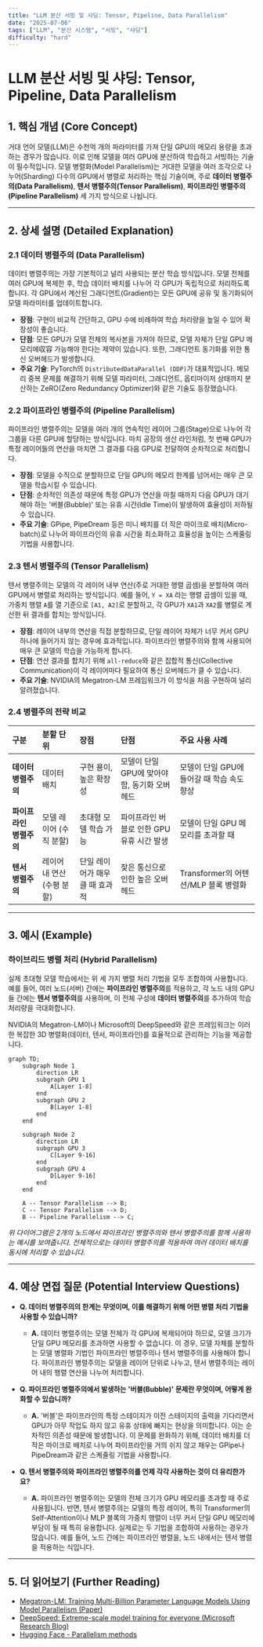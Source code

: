 ```yaml
---
title: "LLM 분산 서빙 및 샤딩: Tensor, Pipeline, Data Parallelism"
date: "2025-07-06"
tags: ["LLM", "분산 시스템", "서빙", "샤딩"]
difficulty: "hard"
---
```


# LLM 분산 서빙 및 샤딩: Tensor, Pipeline, Data Parallelism

## 1. 핵심 개념 (Core Concept)

거대 언어 모델(LLM)은 수천억 개의 파라미터를 가져 단일 GPU의 메모리 용량을 초과하는 경우가 많습니다. 이로 인해 모델을 여러 GPU에 분산하여 학습하고 서빙하는 기술이 필수적입니다. 모델 병렬화(Model Parallelism)는 거대한 모델을 여러 조각으로 나누어(Sharding) 다수의 GPU에서 병렬로 처리하는 핵심 기술이며, 주로 **데이터 병렬주의(Data Parallelism)**, **텐서 병렬주의(Tensor Parallelism)**, **파이프라인 병렬주의(Pipeline Parallelism)** 세 가지 방식으로 나뉩니다.

---

## 2. 상세 설명 (Detailed Explanation)

### 2.1 데이터 병렬주의 (Data Parallelism)

데이터 병렬주의는 가장 기본적이고 널리 사용되는 분산 학습 방식입니다. 모델 전체를 여러 GPU에 복제한 후, 학습 데이터 배치를 나누어 각 GPU가 독립적으로 처리하도록 합니다. 각 GPU에서 계산된 그래디언트(Gradient)는 모든 GPU에 공유 및 동기화되어 모델 파라미터를 업데이트합니다.

*   **장점**: 구현이 비교적 간단하고, GPU 수에 비례하여 학습 처리량을 높일 수 있어 확장성이 좋습니다.
*   **단점**: 모든 GPU가 모델 전체의 복사본을 가져야 하므로, 모델 자체가 단일 GPU 메모리에収容 가능해야 한다는 제약이 있습니다. 또한, 그래디언트 동기화를 위한 통신 오버헤드가 발생합니다.
*   **주요 기술**: PyTorch의 `DistributedDataParallel (DDP)`가 대표적입니다. 메모리 중복 문제를 해결하기 위해 모델 파라미터, 그래디언트, 옵티마이저 상태까지 분산하는 ZeRO(Zero Redundancy Optimizer)와 같은 기술도 등장했습니다.

### 2.2 파이프라인 병렬주의 (Pipeline Parallelism)

파이프라인 병렬주의는 모델을 여러 개의 연속적인 레이어 그룹(Stage)으로 나누어 각 그룹을 다른 GPU에 할당하는 방식입니다. 마치 공장의 생산 라인처럼, 첫 번째 GPU가 특정 레이어들의 연산을 마치면 그 결과를 다음 GPU로 전달하여 순차적으로 처리합니다.

*   **장점**: 모델을 수직으로 분할하므로 단일 GPU의 메모리 한계를 넘어서는 매우 큰 모델을 학습시킬 수 있습니다.
*   **단점**: 순차적인 의존성 때문에 특정 GPU가 연산을 마칠 때까지 다음 GPU가 대기해야 하는 '버블(Bubble)' 또는 유휴 시간(Idle Time)이 발생하여 효율성이 저하될 수 있습니다.
*   **주요 기술**: GPipe, PipeDream 등은 미니 배치를 더 작은 마이크로 배치(Micro-batch)로 나누어 파이프라인의 유휴 시간을 최소화하고 효율성을 높이는 스케줄링 기법을 사용합니다.

### 2.3 텐서 병렬주의 (Tensor Parallelism)

텐서 병렬주의는 모델의 각 레이어 내부 연산(주로 거대한 행렬 곱셈)을 분할하여 여러 GPU에서 병렬로 처리하는 방식입니다. 예를 들어, `Y = XA` 라는 행렬 곱셈이 있을 때, 가중치 행렬 `A`를 열 기준으로 `[A1, A2]`로 분할하고, 각 GPU가 `XA1`과 `XA2`를 병렬로 계산한 뒤 결과를 합치는 방식입니다.

*   **장점**: 레이어 내부의 연산을 직접 분할하므로, 단일 레이어 자체가 너무 커서 GPU 하나에 들어가지 않는 경우에 효과적입니다. 파이프라인 병렬주의와 함께 사용되어 매우 큰 모델의 학습을 가능하게 합니다.
*   **단점**: 연산 결과를 합치기 위해 `all-reduce`와 같은 집합적 통신(Collective Communication)이 각 레이어마다 필요하여 통신 오버헤드가 클 수 있습니다.
*   **주요 기술**: NVIDIA의 Megatron-LM 프레임워크가 이 방식을 처음 구현하여 널리 알려졌습니다.

### 2.4 병렬주의 전략 비교

| 구분 | 분할 단위 | 장점 | 단점 | 주요 사용 사례 |
| :--- | :--- | :--- | :--- | :--- |
| **데이터 병렬주의** | 데이터 배치 | 구현 용이, 높은 확장성 | 모델이 단일 GPU에 맞아야 함, 동기화 오버헤드 | 모델이 단일 GPU에 들어갈 때 학습 속도 향상 |
| **파이프라인 병렬주의** | 모델 레이어 (수직 분할) | 초대형 모델 학습 가능 | 파이프라인 버블로 인한 GPU 유휴 시간 발생 | 모델이 단일 GPU 메모리를 초과할 때 |
| **텐서 병렬주의** | 레이어 내 연산 (수평 분할) | 단일 레이어가 매우 클 때 효과적 | 잦은 통신으로 인한 높은 오버헤드 | Transformer의 어텐션/MLP 블록 병렬화 |

---

## 3. 예시 (Example)

### 하이브리드 병렬 처리 (Hybrid Parallelism)

실제 초대형 모델 학습에서는 위 세 가지 병렬 처리 기법을 모두 조합하여 사용합니다. 예를 들어, 여러 노드(서버) 간에는 **파이프라인 병렬주의**를 적용하고, 각 노드 내의 GPU들 간에는 **텐서 병렬주의**를 사용하며, 이 전체 구성에 **데이터 병렬주의**를 추가하여 학습 처리량을 극대화합니다.

NVIDIA의 Megatron-LM이나 Microsoft의 DeepSpeed와 같은 프레임워크는 이러한 복잡한 3D 병렬화(데이터, 텐서, 파이프라인)를 효율적으로 관리하는 기능을 제공합니다.

```mermaid
graph TD;
    subgraph Node 1
        direction LR
        subgraph GPU 1
            A[Layer 1-8]
        end
        subgraph GPU 2
            B[Layer 1-8]
        end
    end

    subgraph Node 2
        direction LR
        subgraph GPU 3
            C[Layer 9-16]
        end
        subgraph GPU 4
            D[Layer 9-16]
        end
    end

    A -- Tensor Parallelism --> B;
    C -- Tensor Parallelism --> D;
    B -- Pipeline Parallelism --> C;
```
*위 다이어그램은 2개의 노드에서 파이프라인 병렬주의와 텐서 병렬주의를 함께 사용하는 예시를 보여줍니다. 전체적으로는 데이터 병렬주의를 적용하여 여러 데이터 배치를 동시에 처리할 수 있습니다.*

---

## 4. 예상 면접 질문 (Potential Interview Questions)

*   **Q. 데이터 병렬주의의 한계는 무엇이며, 이를 해결하기 위해 어떤 병렬 처리 기법을 사용할 수 있습니까?**
    *   **A.** 데이터 병렬주의는 모델 전체가 각 GPU에 복제되어야 하므로, 모델 크기가 단일 GPU 메모리를 초과하면 사용할 수 없습니다. 이 경우, 모델 자체를 분할하는 모델 병렬화 기법인 파이프라인 병렬주의나 텐서 병렬주의를 사용해야 합니다. 파이프라인 병렬주의는 모델을 레이어 단위로 나누고, 텐서 병렬주의는 레이어 내의 행렬 연산을 나누어 처리합니다.

*   **Q. 파이프라인 병렬주의에서 발생하는 '버블(Bubble)' 문제란 무엇이며, 어떻게 완화할 수 있습니까?**
    *   **A.** '버블'은 파이프라인의 특정 스테이지가 이전 스테이지의 출력을 기다리면서 GPU가 아무 작업도 하지 않고 유휴 상태에 빠지는 현상을 의미합니다. 이는 순차적인 의존성 때문에 발생합니다. 이 문제를 완화하기 위해, 데이터 배치를 더 작은 마이크로 배치로 나누어 파이프라인을 거의 쉬지 않고 채우는 GPipe나 PipeDream과 같은 스케줄링 기법을 사용합니다.

*   **Q. 텐서 병렬주의와 파이프라인 병렬주의를 언제 각각 사용하는 것이 더 유리한가요?**
    *   **A.** 파이프라인 병렬주의는 모델의 전체 크기가 GPU 메모리를 초과할 때 주로 사용됩니다. 반면, 텐서 병렬주의는 모델의 특정 레이어, 특히 Transformer의 Self-Attention이나 MLP 블록의 가중치 행렬이 너무 커서 단일 GPU 메모리에 부담이 될 때 특히 유용합니다. 실제로는 두 기법을 조합하여 사용하는 경우가 많습니다. 예를 들어, 노드 간에는 파이프라인 병렬을, 노드 내에서는 텐서 병렬을 적용하는 식입니다.

---

## 5. 더 읽어보기 (Further Reading)

*   [Megatron-LM: Training Multi-Billion Parameter Language Models Using Model Parallelism (Paper)](https://arxiv.org/abs/1909.08053)
*   [DeepSpeed: Extreme-scale model training for everyone (Microsoft Research Blog)](https://www.microsoft.com/en-us/research/blog/deepspeed-extreme-scale-model-training-for-everyone/)
*   [Hugging Face - Parallelism methods](https://huggingface.co/docs/transformers/v4.20.1/en/parallelism)